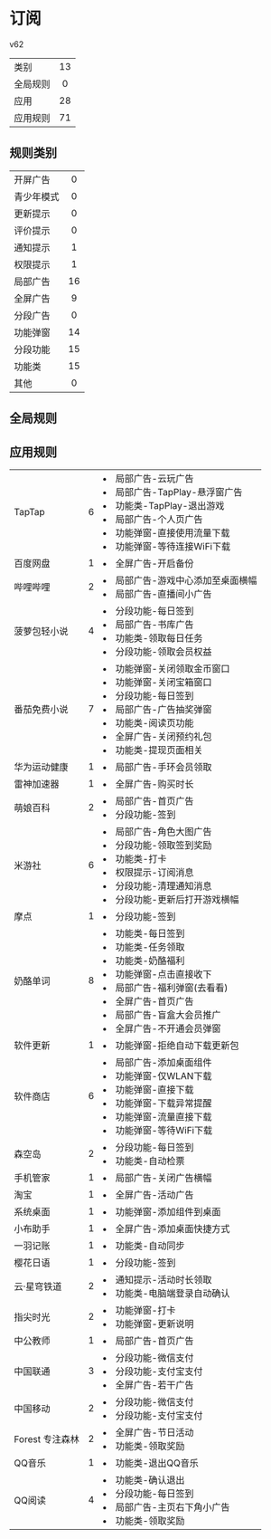 # 订阅

v62

|||
| - |:-:|
|类别|13|
|全局规则|0|
|应用|28|
|应用规则|71|

## 规则类别

|||
| - |:-:|
|开屏广告|0|
|青少年模式|0|
|更新提示|0|
|评价提示|0|
|通知提示|1|
|权限提示|1|
|局部广告|16|
|全屏广告|9|
|分段广告|0|
|功能弹窗|14|
|分段功能|15|
|功能类|15|
|其他|0|

## 全局规则



## 应用规则

||||
| - |:-:|-|
|TapTap|6|<li>局部广告-云玩广告<li>局部广告-TapPlay-悬浮窗广告<li>功能类-TapPlay-退出游戏<li>局部广告-个人页广告<li>功能弹窗-直接使用流量下载<li>功能弹窗-等待连接WiFi下载|
|百度网盘|1|<li>全屏广告-开启备份|
|哔哩哔哩|2|<li>局部广告-游戏中心添加至桌面横幅<li>局部广告-直播间小广告|
|菠萝包轻小说|4|<li>分段功能-每日签到<li>局部广告-书库广告<li>功能类-领取每日任务<li>分段功能-领取会员权益|
|番茄免费小说|7|<li>功能弹窗-关闭领取金币窗口<li>功能弹窗-关闭宝箱窗口<li>分段功能-每日签到<li>局部广告-广告抽奖弹窗<li>功能类-阅读页功能<li>全屏广告-关闭预约礼包<li>功能类-提现页面相关|
|华为运动健康|1|<li>局部广告-手环会员领取|
|雷神加速器|1|<li>全屏广告-购买时长|
|萌娘百科|2|<li>局部广告-首页广告<li>分段功能-签到|
|米游社|6|<li>局部广告-角色大图广告<li>分段功能-领取签到奖励<li>功能类-打卡<li>权限提示-订阅消息<li>分段功能-清理通知消息<li>分段功能-更新后打开游戏横幅|
|摩点|1|<li>分段功能-签到|
|奶酪单词|8|<li>功能类-每日签到<li>功能类-任务领取<li>功能类-奶酪福利<li>功能弹窗-点击直接收下<li>局部广告-福利弹窗(去看看)<li>全屏广告-首页广告<li>局部广告-盲盒大会员推广<li>全屏广告-不开通会员弹窗|
|软件更新|1|<li>功能弹窗-拒绝自动下载更新包|
|软件商店|6|<li>局部广告-添加桌面组件<li>功能弹窗-仅WLAN下载<li>功能弹窗-直接下载<li>功能弹窗-下载异常提醒<li>功能弹窗-流量直接下载<li>功能弹窗-等待WiFi下载|
|森空岛|2|<li>分段功能-每日签到<li>功能类-自动检票|
|手机管家|1|<li>局部广告-关闭广告横幅|
|淘宝|1|<li>全屏广告-活动广告|
|系统桌面|1|<li>功能弹窗-添加组件到桌面|
|小布助手|1|<li>全屏广告-添加桌面快捷方式|
|一羽记账|1|<li>功能类-自动同步|
|樱花日语|1|<li>分段功能-签到|
|云·星穹铁道|2|<li>通知提示-活动时长领取<li>功能类-电脑端登录自动确认|
|指尖时光|2|<li>功能弹窗-打卡<li>功能弹窗-更新说明|
|中公教师|1|<li>局部广告-首页广告|
|中国联通|3|<li>分段功能-微信支付<li>分段功能-支付宝支付<li>全屏广告-若干广告|
|中国移动|2|<li>分段功能-微信支付<li>分段功能-支付宝支付|
|Forest 专注森林|2|<li>全屏广告-节日活动<li>功能类-领取奖励|
|QQ音乐|1|<li>功能类-退出QQ音乐|
|QQ阅读|4|<li>功能类-确认退出<li>分段功能-每日签到<li>局部广告-主页右下角小广告<li>功能类-领取奖励|
